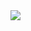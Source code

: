 <a href='https://portal.azure.com/#blade/Microsoft_Azure_Compute/CreateMultiVmWizardBlade/internal_bladeCallId/anything/internal_bladeCallerParams/{"initialData":{},"providerConfig":{"createUiDefinition":"https://github.com/HanusoftwareHMA/hmaRepository/blob/master/HmaAutomation/Templates/Vikram/UI/createUiDefinition.json"}}' target="_blank">
    <img src="http://azuredeploy.net/deploybutton.png"/>
</a>


